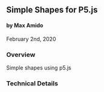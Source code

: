 ## Simple Shapes for P5.js
#### by Max Amido
February 2nd, 2020


### Overview
Simple shapes using p5.js

### Technical Details
